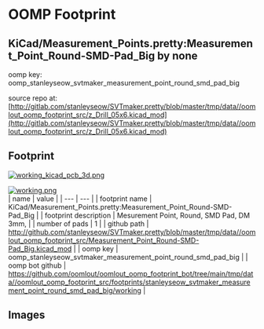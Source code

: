 # OOMP Footprint  
## KiCad/Measurement_Points.pretty:Measurement_Point_Round-SMD-Pad_Big  by none  
  
oomp key: oomp_stanleyseow_svtmaker_measurement_point_round_smd_pad_big  
  
source repo at: [http://gitlab.com/stanleyseow/SVTmaker.pretty/blob/master/tmp/data//oomlout_oomp_footprint_src/z_Drill_05x6.kicad_mod](http://gitlab.com/stanleyseow/SVTmaker.pretty/blob/master/tmp/data//oomlout_oomp_footprint_src/z_Drill_05x6.kicad_mod)  
## Footprint  
  
[![working_kicad_pcb_3d.png](working_kicad_pcb_3d_600.png)](working_kicad_pcb_3d.png)  
  
[![working.png](working_600.png)](working.png)  
| name | value | 
| --- | --- | 
| footprint name | KiCad/Measurement_Points.pretty:Measurement_Point_Round-SMD-Pad_Big | 
| footprint description | Mesurement Point, Round, SMD Pad, DM 3mm, | 
| number of pads | 1 | 
| github path | http://github.com/stanleyseow/SVTmaker.pretty/blob/master/tmp/data//oomlout_oomp_footprint_src/Measurement_Point_Round-SMD-Pad_Big.kicad_mod | 
| oomp key | oomp_stanleyseow_svtmaker_measurement_point_round_smd_pad_big | 
| oomp bot github | https://github.com/oomlout/oomlout_oomp_footprint_bot/tree/main/tmp/data//oomlout_oomp_footprint_src/footprints/stanleyseow_svtmaker_measurement_point_round_smd_pad_big/working | 
## Images  
